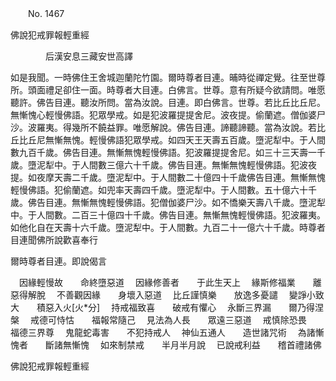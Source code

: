 ﻿　　No. 1467

佛說犯戒罪報輕重經

　　　　后漢安息三藏安世高譯


如是我聞。一時佛住王舍城迦蘭陀竹園。爾時尊者目連。晡時從禪定覺。往至世尊所。頭面禮足卻住一面。時尊者大目連。白佛言。世尊。意有所疑今欲請問。唯愿聽許。佛告目連。聽汝所問。當為汝說。目連。即白佛言。世尊。若比丘比丘尼。無慚愧心輕慢佛語。犯眾學戒。如是犯波羅提提舍尼。波夜提。偷蘭遮。僧伽婆尸沙。波羅夷。得幾所不饒益罪。唯愿解說。佛告目連。諦聽諦聽。當為汝說。若比丘比丘尼無慚無愧。輕慢佛語犯眾學戒。如四天王天壽五百歲。墮泥犁中。于人間數九百千歲。佛告目連。無慚無愧輕慢佛語。犯波羅提提舍尼。如三十三天壽一千歲。墮泥犁中。于人間數三億六十千歲。佛告目連。無慚無愧輕慢佛語。犯波夜提。如夜摩天壽二千歲。墮泥犁中。于人間數二十億四十千歲佛告目連。無慚無愧輕慢佛語。犯偷蘭遮。如兜率天壽四千歲。墮泥犁中。于人間數。五十億六十千歲。佛告目連。無慚無愧輕慢佛語。犯僧伽婆尸沙。如不憍樂天壽八千歲。墮泥犁中。于人間數。二百三十億四十千歲。佛告目連。無慚無愧輕慢佛語。犯波羅夷。如他化自在天壽十六千歲。墮泥犁中。于人間數。九百二十一億六十千歲。時尊者目連聞佛所說歡喜奉行

爾時尊者目連。即說偈言

　因緣輕慢故　　命終墮惡道
　因緣修善者　　于此生天上
　緣斯修福業　　離惡得解脫
　不善觀因緣　　身壞入惡道
　比丘謹慎樂　　放逸多憂譴
　變諍小致大　　積惡入火[火*分]
　持戒福致喜　　破戒有懼心
　永斷三界漏　　爾乃得涅槃
　戒德可恃怙　　福報常隨己
　見法為人長　　眾遠三惡道
　戒慎除恐畏　　福德三界尊
　鬼龍蛇毒害　　不犯持戒人
　神仙五通人　　造世諸咒術
　為諸慚愧者　　斷諸無慚愧
　如來制禁戒　　半月半月說
　已說戒利益　　稽首禮諸佛　

佛說犯戒罪報輕重經
